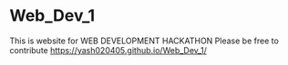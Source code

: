 # Web_Dev_1
This is website for WEB DEVELOPMENT HACKATHON
Please be free to contribute
https://yash020405.github.io/Web_Dev_1/
